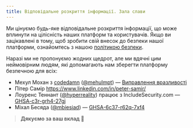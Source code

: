 ```yaml
---
title: Відповідальне розкриття інформації. Зала слави
---
```


Ми цінуємо будь-яке відповідальне розкриття інформації, що може вплинути на цілісність наших платформ та користувачів. Якщо ви зацікавлені в тому, щоб зробити свій внесок до безпеки нашої платформи, ознайомтесь з нашою [політикою безпеки](security).

Наразі ми не пропонуємо жодних щедрот, але ми вдячні цим неймовірним людям, які допомагають нам зберегти платформу безпечною для всіх:

- Мехул Мохан з [codedamn](https://codedamn.com) ([@mehulmpt](https://twitter.com/mehulmpt)) — [Виправлення вразливості](https://github.com/freeCodeCamp/freeCodeCamp/blob/bb5a9e815313f1f7c91338e171bfe5acb8f3e346/client/src/components/Flash/index.js)
- Пітер Самір https://www.linkedin.com/in/peter-samir/
- Лоуренс Теннант ([@hyperreality](https://github.com/hyperreality)) працює з IncludeSecurity.com — [GHSA-c3r-grh4-27gj](https://github.com/freeCodeCamp/freeCodeCamp/security/advisories/GHSA-cc3r-grh4-27gj)
- Міхал Бесяда ([@mbiesiad](https://github.com/mbiesiad)) — [GHSA-6c37-r62q-7xf4](https://github.com/freeCodeCamp/freeCodeCamp/security/advisories/GHSA-6c37-r62q-7xf4)

> **Дякуємо за ваш вклад :pray:**
